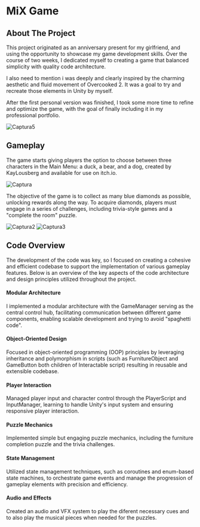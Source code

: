 # MiX Game

## About The Project

This project originated as an anniversary present for my girlfriend, and using the opportunity to showcase my game development skills. Over the course of two weeks, I dedicated myself to creating a game that balanced simplicity with quality code architecture.

I also need to mention i was deeply and clearly inspired by the charming aesthetic and fluid movement of Overcooked 2. It was a goal to try and recreate those elements in Unity by myself.

After the first personal version was finished, I took some more time to refine and optimize the game, with the goal of finally including it in my professional portfolio.

![Captura5](https://github.com/XavierMerino01/MiX-TriviaGame/assets/71768212/d1fb81ff-da98-4486-8538-f9ba69012740)

## Gameplay
The game starts giving players the option to choose between three characters in the Main Menu: a duck, a bear, and a dog, created by KayLousberg and available for use on itch.io. 

![Captura](https://github.com/XavierMerino01/MiX-TriviaGame/assets/71768212/7ddc8a3a-677a-4218-9f69-52d313265490)


The objective of the game is to collect as many blue diamonds as possible, unlocking rewards along the way. To acquire diamonds, players must engage in a series of challenges, including trivia-style games and a "complete the room" puzzle. 

![Captura2](https://github.com/XavierMerino01/MiX-TriviaGame/assets/71768212/58995963-79c6-4511-931a-a489c2dc2d87)
![Captura3](https://github.com/XavierMerino01/MiX-TriviaGame/assets/71768212/c960ab3d-314f-4f3f-a151-35851103fd7f)


## Code Overview 
The development of the code was key, so I focused on creating a cohesive and efficient codebase to support the implementation of various gameplay features. Below is an overview of the key aspects of the code architecture and design principles utilized throughout the project.

#### Modular Architecture
I implemented a modular architecture with the GameManager serving as the central control hub, facilitating communication between different game components, enabling scalable development and trying to avoid "spaghetti code".

#### Object-Oriented Design
Focused in object-oriented programming (OOP) principles by leveraging inheritance and polymorphism in scripts (such as FurnitureObject and GameButton both children of Interactable script) resulting in reusable and extensible codebase.

#### Player Interaction
Managed player input and character control through the PlayerScript and InputManager, learning to handle Unity's input system and ensuring responsive player interaction.

#### Puzzle Mechanics
Implemented simple but engaging puzzle mechanics, including the furniture completion puzzle and the trivia challenges.

#### State Management
Utilized state management techniques, such as coroutines and enum-based state machines, to orchestrate game events and manage the progression of gameplay elements with precision and efficiency.

#### Audio and Effects
Created an audio and VFX system to play the diferent necessary cues and to also play the musical pieces when needed for the puzzles. 


